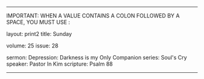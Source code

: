 ---

IMPORTANT: WHEN A VALUE CONTAINS A COLON FOLLOWED BY A SPACE, YOU MUST USE &#58;

layout: print2
title: Sunday

volume: 25
issue: 28

sermon: Depression&#58; Darkness is my Only Companion
series: Soul's Cry 
speaker: Pastor In Kim
scripture: Psalm 88

---